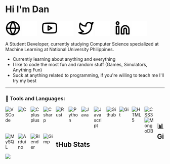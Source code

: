 # Hi I'm Dan
<!-- Website Links -->
[![website](./img/globe-light.svg)](https://www.youtube.com/watch?v=dQw4w9WgXcQ&pp=ygUIcmlja3JvbGw%3D#gh-light-mode-only)
[![website](./img/globe-dark.svg)](https://www.youtube.com/watch?v=dQw4w9WgXcQ&pp=ygUIcmlja3JvbGw%3D#gh-dark-mode-only)
&nbsp;&nbsp;
[![website](./img/youtube-light.svg)](https://www.youtube.com/@Octaaaa#gh-light-mode-only)
[![website](./img/youtube-dark.svg)](https://www.youtube.com/@Octaaaa#gh-dark-mode-only)
&nbsp;&nbsp;
[![website](./img/twitter-light.svg)](https://x.com/Octaa_Dan#gh-light-mode-only)
[![website](./img/twitter-dark.svg)](https://x.com/Octaa_Dan#gh-dark-mode-only)
&nbsp;&nbsp;
[![website](./img/linkedin-light.svg)](https://www.linkedin.com/in/okktadan#gh-light-mode-only)
[![website](./img/linkedin-dark.svg)](https://www.linkedin.com/in/okktadan#gh-dark-mode-only)
&nbsp;&nbsp;
<!--icons: codeSTACKr(https://github.com/codeSTACKr)-->

A Student Developer, currently studying Computer Science specialized at Machine Learning at National University Philippines.

 - Currently learning about anything and everything
 - I like to code the most fun and random stuff (Games, Simulators, Anything Fun)
 - Suck at anything related to programming, if you're willing to teach me I'll try my best

---

### 🧰 Tools and Languages:
<img align="left" alt="VSCode" width="30px" style="padding-right:10px;" src="https://cdn.jsdelivr.net/gh/devicons/devicon@latest/icons/vscode/vscode-original.svg"/>
<img align="left" alt="C" width="30px" style="padding-right:10px;" src="https://cdn.jsdelivr.net/gh/devicons/devicon@latest/icons/c/c-original.svg" />
<img align="left" alt="Cplusplus" width="30px" style="padding-right:10px;" src="https://cdn.jsdelivr.net/gh/devicons/devicon@latest/icons/cplusplus/cplusplus-original.svg" />
<img align="left" alt="Csharp" width="30px" style="padding-right:10px;" src="https://cdn.jsdelivr.net/gh/devicons/devicon@latest/icons/csharp/csharp-original.svg" />
<img align="left" alt="Rust" width="30px" style="padding-right:10px;" src="https://cdn.jsdelivr.net/gh/devicons/devicon@latest/icons/rust/rust-original.svg" />
<img align="left" alt="Python" width="30px" style="padding-right:10px;" src="https://cdn.jsdelivr.net/gh/devicons/devicon@latest/icons/python/python-original.svg" />
<img align="left" alt="Java" width="30px" style="padding-right:10px;" src="https://cdn.jsdelivr.net/gh/devicons/devicon@latest/icons/java/java-original.svg" />
<img align="left" alt="Javascript" width="30px" style="padding-right:10px;" src="https://cdn.jsdelivr.net/gh/devicons/devicon@latest/icons/javascript/javascript-original.svg" />
<img align="left" alt="Github" width="30px" style="padding-right:10px;" src="https://cdn.jsdelivr.net/gh/devicons/devicon@latest/icons/github/github-original.svg" />
<img align="left" alt="Git" width="30px" style="padding-right:10px;" src="https://cdn.jsdelivr.net/gh/devicons/devicon@latest/icons/git/git-original.svg" />
<img align="left" alt="HTML5" width="30px" style="padding-right:10px;" src="https://cdn.jsdelivr.net/gh/devicons/devicon@latest/icons/html5/html5-original.svg" />
<img align="left" alt="CSS3" width="30px" style="padding-right:10px;" src="https://cdn.jsdelivr.net/gh/devicons/devicon@latest/icons/css3/css3-original.svg" />
<img align="left" alt="MongoDB" width="30px" style="padding-right:10px;" src="https://cdn.jsdelivr.net/gh/devicons/devicon@latest/icons/mongodb/mongodb-original.svg" />
<img align="left" alt="MySQL" width="30px" style="padding-right:10px;" src="https://cdn.jsdelivr.net/gh/devicons/devicon@latest/icons/mysql/mysql-original.svg" />
<img align="left" alt="Arduino" width="30px" style="padding-right:10px;" src="https://cdn.jsdelivr.net/gh/devicons/devicon@latest/icons/arduino/arduino-original-wordmark.svg" />
<img align="left" alt="Blender" width="30px" style="padding-right:10px;" src="https://cdn.jsdelivr.net/gh/devicons/devicon@latest/icons/blender/blender-original.svg" />
<img align="left" alt="Gimp" width="30px" style="padding-right:10px;" src="https://cdn.jsdelivr.net/gh/devicons/devicon@latest/icons/gimp/gimp-original.svg" />

<br />


## 📊 GitHub Stats
![](https://github-readme-streak-stats.herokuapp.com/?user=OkktaDan&theme=dark&hide_border=false)<br/>
